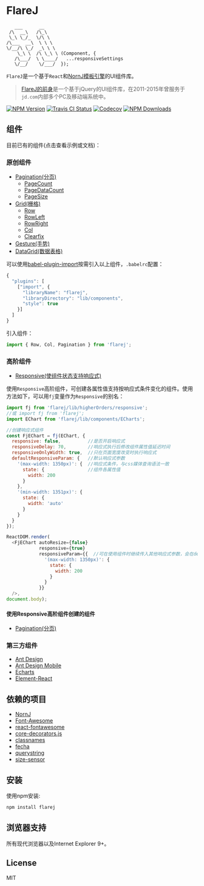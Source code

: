# FlareJ

```
   ___      __
 /\  __\   /\_\
 \_\ \_/_  \/\ \
/\___  __\  \ \ \
\/__/\ \_/  _\ \ \
    \_\ \  /\ \_\ \ (Component, {
   /\___/  \ \____/   ...responsiveSettings
   \/__/    \/___/  });

```

`FlareJ`是一个基于`React`和[NornJ模板引擎](https://github.com/joe-sky/nornj)的UI组件库。

> [FlareJ的前身](https://github.com/joe-sky/flarej-jquery)是一个基于jQuery的UI组件库，在2011-2015年曾服务于`jd.com`内部多个PC及移动端系统中。

[![NPM Version][npm-image]][npm-url]
<a href="https://travis-ci.org/joe-sky/flarej"><img src="https://travis-ci.org/joe-sky/flarej.svg?branch=master" alt="Travis CI Status"/></a>
<a href="https://codecov.io/gh/joe-sky/flarej"><img src="https://codecov.io/gh/joe-sky/flarej/branch/master/graph/badge.svg" alt="Codecov" /></a>
[![NPM Downloads][downloads-image]][npm-url]

## 组件

目前已有的组件(点击查看示例或文档)：

### 原创组件

* [Pagination(分页)](https://github.com/joe-sky/flarej/blob/master/examples/pagination.html)
  * [PageCount](https://github.com/joe-sky/flarej/blob/master/src/components/pagination/pagination.js#L288)
  * [PageDataCount](https://github.com/joe-sky/flarej/blob/master/src/components/pagination/pagination.js#L332)
  * [PageSize](https://github.com/joe-sky/flarej/blob/master/src/components/pagination/pagination.js#L369)
* [Grid(栅格)](https://github.com/joe-sky/flarej/blob/master/examples/grid.html)
  * [Row](https://github.com/joe-sky/flarej/blob/master/src/components/grid/grid.js#L12)
  * [RowLeft](https://github.com/joe-sky/flarej/blob/master/src/components/grid/grid.js#L101)
  * [RowRight](https://github.com/joe-sky/flarej/blob/master/src/components/grid/grid.js#L113)
  * [Col](https://github.com/joe-sky/flarej/blob/master/src/components/grid/grid.js#L125)
  * [Clearfix](https://github.com/joe-sky/flarej/blob/master/src/components/grid/grid.js#L182)
* [Gesture(手势)](https://github.com/joe-sky/flarej/blob/master/examples/gesture.html)
* [DataGrid(数据表格)](https://github.com/joe-sky/flarej/blob/master/examples/dataGrid.html)

可以使用[babel-plugin-import](https://github.com/ant-design/babel-plugin-import)按需引入以上组件，`.babelrc`配置：

```js
{
  "plugins": [
    ["import", {
      "libraryName": "flarej",
      "libraryDirectory": "lib/components",
      "style": true
    }]
  ]
}
```

引入组件：

```js
import { Row, Col, Pagination } from 'flarej';
```

### 高阶组件

* [Responsive(使组件状态支持响应式)](https://github.com/joe-sky/flarej/blob/master/src/higherOrders/responsive.js)

使用`Responsive`高阶组件，可创建各属性值支持按响应式条件变化的组件。使用方法如下，可以用`fj`变量作为`Responsive`的别名：

```js
import fj from 'flarej/lib/higherOrders/responsive';
//或 import fj from 'flarej';
import EChart from 'flarej/lib/components/ECharts';

//创建响应式组件
const FjEChart = fj(EChart, {
  responsive: false,          //是否开启响应式
  responsiveDelay: 70,        //响应式执行后修改组件属性值延迟时间
  responsiveOnlyWidth: true,  //只在页面宽度改变时执行响应式
  defaultResponsiveParam: {   //默认响应式参数
    '(max-width: 1350px)': {  //响应式条件，与css媒体查询语法一致
      state: {                //组件各属性值
        width: 200
      }
    },
    '(min-width: 1351px)': {
      state: {
        width: 'auto'
      }
    }
  }
});

ReactDOM.render(
  <FjEChart autoResize={false}
            responsive={true}
            responsiveParam={{  //可在使用组件时继续传入其他响应式参数，会在defaultResponsiveParam后面执行
              '(max-width: 1350px)': {
                state: {
                  width: 200
                }
              }
            }}
  />,
document.body);
```

#### 使用Responsive高阶组件创建的组件

* [Pagination(分页)](https://github.com/joe-sky/flarej/blob/master/examples/pagination.html)

### 第三方组件

* [Ant Design](https://github.com/joe-sky/flarej/blob/master/docs/antd.md)
* [Ant Design Mobile](https://github.com/joe-sky/flarej/blob/master/docs/antd-mobile.md)
* [Echarts](https://github.com/joe-sky/flarej/blob/master/docs/echarts.md)
* [Element-React](https://github.com/joe-sky/flarej/blob/master/docs/element-react.md)

## 依赖的项目

* [NornJ](https://github.com/joe-sky/nornj)
* [Font-Awesome](https://github.com/FortAwesome/Font-Awesome)
* [react-fontawesome](https://github.com/danawoodman/react-fontawesome)
* [core-decorators.js](https://github.com/jayphelps/core-decorators.js)
* [classnames](https://github.com/JedWatson/classnames)
* [fecha](https://github.com/taylorhakes/fecha)
* [querystring](https://github.com/Gozala/querystring)
* [size-sensor](https://github.com/hustcc/size-sensor)

## 安装

使用npm安装:

```sh
npm install flarej
```

## 浏览器支持

所有现代浏览器以及Internet Explorer 9+。

## License

MIT

[npm-image]: http://img.shields.io/npm/v/flarej.svg
[downloads-image]: http://img.shields.io/npm/dm/flarej.svg
[npm-url]: https://www.npmjs.org/package/flarej